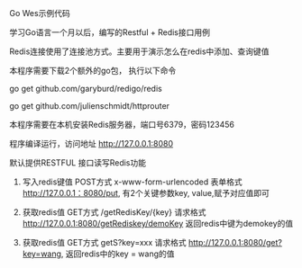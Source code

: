 Go Wes示例代码

学习Go语言一个月以后，编写的Restful + Redis接口用例

Redis连接使用了连接池方式。主要用于演示怎么在redis中添加、查询键值

本程序需要下载2个额外的go包， 执行以下命令

go get github.com/garyburd/redigo/redis   

go get github.com/julienschmidt/httprouter

本程序需要在本机安装Redis服务器，端口号6379，密码123456

程序编译运行，访问地址 http://127.0.0.1:8080

默认提供RESTFUL 接口读写Redis功能

1. 写入redis键值
POST方式 x-www-form-urlencoded  表单格式
http://127.0.0.1：8080/put, 有2个关键参数key, value,赋予对应值即可

2. 获取redis值
GET方式     /getRedisKey/{key}  请求格式
http://127.0.0.1:8080/getRediskey/demoKey
返回redis中键为demokey的值

3. 获取redis值
GET方式 getS?key=xxx 请求格式
http://127.0.0.1:8080/get?key=wang, 返回redis中的key = wang的值

